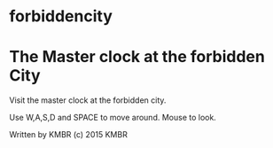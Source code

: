 # forbiddencity
 The Master clock at the forbidden City
========================================
Visit the master clock at the forbidden city. 

Use W,A,S,D and SPACE to move around. 
Mouse to look. 

 Written by KMBR
 (c) 2015 KMBR


